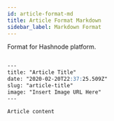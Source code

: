 ```yaml
---
id: article-format-md
title: Article Format Markdown
sidebar_label: Markdown Format
---
```


Format for Hashnode platform.

```md

---
title: "Article Title"
date: "2020-02-20T22:37:25.509Z"
slug: "article-title"
image: "Insert Image URL Here"
---

Article content

```